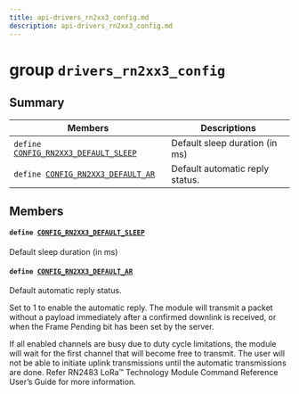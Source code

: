 ```yaml
---
title: api-drivers_rn2xx3_config.md
description: api-drivers_rn2xx3_config.md
---
```

# group `drivers_rn2xx3_config` 

## Summary

 Members                        | Descriptions                                
--------------------------------|---------------------------------------------
`define `[`CONFIG_RN2XX3_DEFAULT_SLEEP`](#group__drivers__rn2xx3__config_1gadd7376444564d382ef80f0eff0fedc83)            | Default sleep duration (in ms)
`define `[`CONFIG_RN2XX3_DEFAULT_AR`](#group__drivers__rn2xx3__config_1ga9a240a07688d679545f9a84b519df1b8)            | Default automatic reply status.

## Members

#### `define `[`CONFIG_RN2XX3_DEFAULT_SLEEP`](#group__drivers__rn2xx3__config_1gadd7376444564d382ef80f0eff0fedc83) 

Default sleep duration (in ms)

#### `define `[`CONFIG_RN2XX3_DEFAULT_AR`](#group__drivers__rn2xx3__config_1ga9a240a07688d679545f9a84b519df1b8) 

Default automatic reply status.

Set to 1 to enable the automatic reply. The module will transmit a packet without a payload immediately after a confirmed downlink is received, or when the Frame Pending bit has been set by the server.

If all enabled channels are busy due to duty cycle limitations, the module will wait for the first channel that will become free to transmit. The user will not be able to initiate uplink transmissions until the automatic transmissions are done. Refer RN2483 LoRa™ Technology Module Command Reference User’s Guide for more information.

